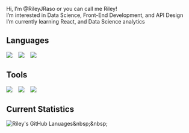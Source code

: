 Hi, I’m @RileyJRaso or you can call me Riley!  
I’m interested in Data Science, Front-End Development, and API Design  
I’m currently learning React, and Data Science analytics
<!--- you can reach out on any of the links in the Contact me section --->

## Languages

![](https://img.shields.io/badge/-Python-informational?style=for-the-badge&logo=Python&logoColor=white&color=213A5C)&nbsp;&nbsp;&nbsp;
![](https://img.shields.io/badge/-Javascript-informational?style=for-the-badge&logo=Javascript&logoColor=white&color=213A5C)&nbsp;&nbsp;&nbsp;
![](https://img.shields.io/badge/-MySQL-informational?style=for-the-badge&logo=MySQL&logoColor=white&color=213A5C)&nbsp;&nbsp;&nbsp;


## Tools

![](https://img.shields.io/badge/-Jenkins-informational?style=for-the-badge&logo=Jenkins&logoColor=white&color=213A5C)&nbsp;&nbsp;&nbsp;
![](https://img.shields.io/badge/-Ansible-informational?style=for-the-badge&logo=Ansible&logoColor=white&color=213A5C)&nbsp;&nbsp;&nbsp;
![](https://img.shields.io/badge/-Selenium-informational?style=for-the-badge&logo=Selenium&logoColor=white&color=213A5C)&nbsp;&nbsp;&nbsp;

## Current Statistics

![Riley's GitHub Lanuages](https://github-readme-stats.vercel.app/api/top-langs/?username=RileyJRaso&theme=prussian&hide=HTML")&nbsp;&nbsp;&nbsp;
<!---
![Riley's GitHub stats](https://github-readme-stats.vercel.app/api?username=RileyJRaso&show_icons=true&theme=prussian)&nbsp;&nbsp;&nbsp;
--->

